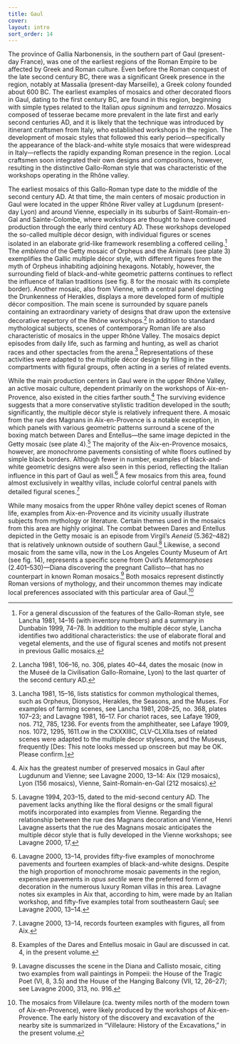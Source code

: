 ```yaml
---
title: Gaul
cover:
layout: intro
sort_order: 14
---
```

The province of Gallia Narbonensis, in the southern part of Gaul (present-day France), was one of the earliest regions of the Roman Empire to be affected by Greek and Roman culture. Even before the Roman conquest of the late second century BC, there was a significant Greek presence in the region, notably at <span class="popup location" id="location_176">Massalia</span> (present-day Marseille), a Greek colony founded about 600 BC. The earliest examples of mosaics and other decorated floors in Gaul, dating to the first century BC, are found in this region, beginning with simple types related to the Italian <span class="popup definition" id="def_opus-signinum">*opus signinum*</span> and <span class="popup definition" id="def_terrazzo">*terrazzo*</span>. Mosaics composed of tesserae became more prevalent in the late first and early second centuries AD, and it is likely that the technique was introduced by itinerant craftsmen from Italy, who established workshops in the region. The development of mosaic styles that followed this early period—specifically the appearance of the black-and-white style mosaics that were widespread in Italy—reflects the rapidly expanding Roman presence in the region. Local craftsmen soon integrated their own designs and compositions, however, resulting in the distinctive Gallo-Roman style that was characteristic of the workshops operating in the Rhône valley.

The earliest mosaics of this Gallo-Roman type date to the middle of the second century AD. At that time, the main centers of mosaic production in Gaul were located in the upper Rhône River valley at <span class="popup location" id="location_105">Lugdunum</span> (present-day Lyon) and around <span class="popup location" id="location_106">Vienne</span>, especially in its suburbs of <span class="popup location" id="location_20221">Saint-Romain-en-Gal</span> and Sainte-Colombe, where workshops are thought to have continued production through the early third century AD. These workshops developed the so-called multiple décor design, with individual figures or scenes isolated in an elaborate grid-like framework resembling a coffered ceiling.[^1] The <span class="popup definition" id="def_emblema">*emblema*</span> of the Getty mosaic of Orpheus and the Animals (see plate 3) exemplifies the Gallic multiple décor style, with different figures from the myth of Orpheus inhabiting adjoining hexagons. Notably, however, the surrounding field of black-and-white geometric patterns continues to reflect the influence of Italian traditions (see fig. 8 for the mosaic with its complete border). Another mosaic, also from Vienne, with a central panel depicting the <span class="popup pic" id="pic_58">Drunkenness of Herakles</span>, displays a more developed form of multiple décor composition. The main scene is surrounded by square panels containing an extraordinary variety of designs that draw upon the extensive decorative repertory of the Rhône workshops.[^2] In addition to standard mythological subjects, scenes of contemporary Roman life are also characteristic of mosaics in the upper Rhône Valley. The mosaics depict episodes from daily life, such as farming and hunting, as well as chariot races and other spectacles from the arena.[^3] Representations of these activities were adapted to the multiple décor design by filling in the compartments with figural groups, often acting in a series of related events.

While the main production centers in Gaul were in the upper Rhône Valley, an active mosaic culture, dependent primarily on the workshops of <span class="popup location" id="location_175">Aix-en-Provence</span>, also existed in the cities farther south.[^4] The surviving evidence suggests that a more conservative stylistic tradition developed in the south; significantly, the multiple décor style is relatively infrequent there. A mosaic from the rue des Magnans in Aix-en-Provence is a notable exception, in which panels with various geometric patterns surround a scene of the boxing match between Dares and Entellus—the same image depicted in the Getty mosaic (see plate 4).[^5] The majority of the Aix-en-Provence mosaics, however, are monochrome pavements consisting of white floors outlined by simple black borders. Although fewer in number, examples of black-and-white geometric designs were also seen in this period, reflecting the Italian influence in this part of Gaul as well.[^6] A few mosaics from this area, found almost exclusively in wealthy villas, include colorful central panels with detailed figural scenes.[^7]

While many mosaics from the upper Rhône valley depict scenes of Roman life, examples from Aix-en-Provence and its vicinity usually illustrate subjects from mythology or literature. Certain themes used in the mosaics from this area are highly original. The combat between Dares and Entellus depicted in the Getty mosaic is an episode from Virgil’s *Aeneid* (5.362–482) that is relatively unknown outside of southern Gaul.[^8] Likewise, a second mosaic from the same villa, now in the Los Angeles County Museum of Art (see fig. 14), represents a specific scene from Ovid’s *Metamorphoses* (2.401–530)—Diana discovering the pregnant Callisto—that has no counterpart in known Roman mosaics.[^9] Both mosaics represent distinctly Roman versions of mythology, and their uncommon themes may indicate local preferences associated with this particular area of Gaul.[^10]

[^1]: For a general discussion of the features of the Gallo-Roman style, see Lancha 1981, 14–16 (with inventory numbers) and a summary in Dunbabin 1999, 74–78. In addition to the multiple décor style, Lancha identifies two additional characteristics: the use of elaborate floral and vegetal elements, and the use of figural scenes and motifs not present in previous Gallic mosaics.

[^2]: Lancha 1981, 106–16, no. 306, plates 40–44, dates the mosaic (now in the Museé de la Civilisation Gallo-Romaine, Lyon) to the last quarter of the second century AD.

[^3]: Lancha 1981, 15–16, lists statistics for common mythological themes, such as Orpheus, Dionysos, Herakles, the Seasons, and the Muses. For examples of farming scenes, see Lancha 1981, 208–25, no. 368, plates 107–23; and Lavagne 1981, 16–17. For chariot races, see Lafaye 1909, nos. 712, 785, 1236. For events from the amphitheater, see Lafaye 1909, nos. 1072, 1295, 1611.ow in the CXXXIIIC, CLV-CLXIIa.tses of related scenes were adapted to the multiple decor stylesons, and the Museus, frequently \[Des: This note looks messed up onscreen but may be OK. Please confirm.\]

[^4]: Aix has the greatest number of preserved mosaics in Gaul after Lugdunum and Vienne; see Lavagne 2000, 13–14: Aix (129 mosaics), Lyon (156 mosaics), Vienne, Saint-Romain-en-Gal (212 mosaics).

[^5]: Lavagne 1994, 203–15, dated to the mid-second century AD. The pavement lacks anything like the floral designs or the small figural motifs incorporated into examples from Vienne. Regarding the relationship between the rue des Magnans decoration and Vienne, Henri Lavagne asserts that the rue des Magnans mosaic anticipates the multiple décor style that is fully developed in the Vienne workshops; see Lavagne 2000, 17.

[^6]: Lavagne 2000, 13–14, provides fifty-five examples of monochrome pavements and fourteen examples of black-and-white designs. Despite the high proportion of monochrome mosaic pavements in the region, expensive pavements in *opus sectile* were the preferred form of decoration in the numerous luxury Roman villas in this area. Lavagne notes six examples in Aix that, according to him, were made by an Italian workshop, and fifty-five examples total from southeastern Gaul; see Lavagne 2000, 13–14.

[^7]: Lavagne 2000, 13–14, records fourteen examples with figures, all from Aix.

[^8]: Examples of the Dares and Entellus mosaic in Gaul are discussed in cat. 4, in the present volume.

[^9]: Lavagne discusses the scene in the Diana and Callisto mosaic, citing two examples from wall paintings in Pompeii: the House of the Tragic Poet (VI, 8, 3.5) and the House of the Hanging Balcony (VII, 12, 26–27); see Lavagne 2000, 313, no. 916.

[^10]: The mosaics from Villelaure (ca. twenty miles north of the modern town of Aix-en-Provence), were likely produced by the workshops of Aix-en-Provence. The early history of the discovery and excavation of the nearby site is summarized in “Villelaure: History of the Excavations,” in the present volume.
